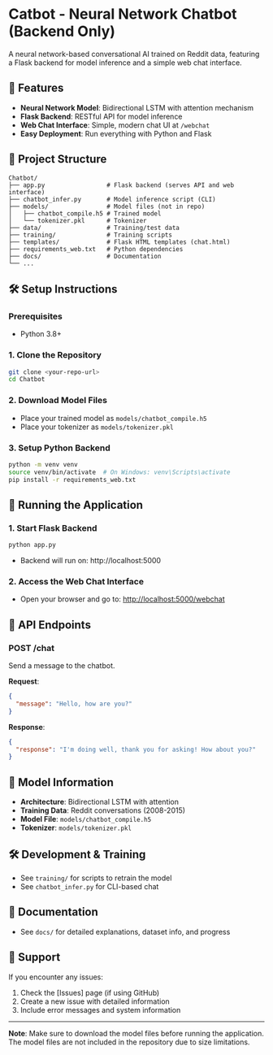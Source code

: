 # Catbot - Neural Network Chatbot (Backend Only)

A neural network-based conversational AI trained on Reddit data, featuring a Flask backend for model inference and a simple web chat interface.

## 🚀 Features

- **Neural Network Model**: Bidirectional LSTM with attention mechanism
- **Flask Backend**: RESTful API for model inference
- **Web Chat Interface**: Simple, modern chat UI at `/webchat`
- **Easy Deployment**: Run everything with Python and Flask

## 📁 Project Structure

```
Chatbot/
├── app.py                 # Flask backend (serves API and web interface)
├── chatbot_infer.py       # Model inference script (CLI)
├── models/                # Model files (not in repo)
│   ├── chatbot_compile.h5 # Trained model
│   └── tokenizer.pkl      # Tokenizer
├── data/                  # Training/test data
├── training/              # Training scripts
├── templates/             # Flask HTML templates (chat.html)
├── requirements_web.txt   # Python dependencies
├── docs/                  # Documentation
└── ...
```

## 🛠️ Setup Instructions

### Prerequisites
- Python 3.8+

### 1. Clone the Repository
```bash
git clone <your-repo-url>
cd Chatbot
```

### 2. Download Model Files
- Place your trained model as `models/chatbot_compile.h5`
- Place your tokenizer as `models/tokenizer.pkl`

### 3. Setup Python Backend
```bash
python -m venv venv
source venv/bin/activate  # On Windows: venv\Scripts\activate
pip install -r requirements_web.txt
```

## 🚀 Running the Application

### 1. **Start Flask Backend**
```bash
python app.py
```
- Backend will run on: http://localhost:5000

### 2. **Access the Web Chat Interface**
- Open your browser and go to: [http://localhost:5000/webchat](http://localhost:5000/webchat)

## 📝 API Endpoints

### POST /chat
Send a message to the chatbot.

**Request**:
```json
{
  "message": "Hello, how are you?"
}
```
**Response**:
```json
{
  "response": "I'm doing well, thank you for asking! How about you?"
}
```

## 🧠 Model Information
- **Architecture**: Bidirectional LSTM with attention
- **Training Data**: Reddit conversations (2008-2015)
- **Model File**: `models/chatbot_compile.h5`
- **Tokenizer**: `models/tokenizer.pkl`

## 🛠️ Development & Training
- See `training/` for scripts to retrain the model
- See `chatbot_infer.py` for CLI-based chat

## 📄 Documentation
- See `docs/` for detailed explanations, dataset info, and progress

## 📣 Support
If you encounter any issues:
1. Check the [Issues] page (if using GitHub)
2. Create a new issue with detailed information
3. Include error messages and system information

---
**Note**: Make sure to download the model files before running the application. The model files are not included in the repository due to size limitations. 